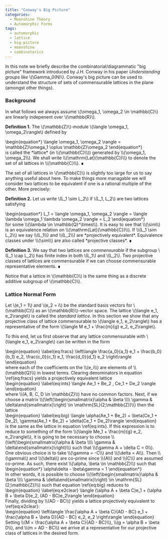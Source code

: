 ```yaml
---
title: "Conway's Big Picture"
categories:
  - Moonshine Theory
  - Automorphic Forms
tags:
  - automorphic
  - lattice
  - big-picture
  - moonshine
  - combinatorics
---
```


In this note we briefly describe the combinatorial/diagrammatic "big picture" framework introduced by J.H. Conway in his paper 
*Understanding groups like* \\(\Gamma_0(N)\\). Conway's big picture can be used to understand the structure of sets of commensurable lattices 
in the plane (amongst other things).

### Background

In what follows we always assume \\(\omega_1, \omega_2 \in \mathbb{C}\\) are linearly indepenent over \\(\mathbb{R}\\). 

**Definition 1.** The \\(\mathbb{Z}\\)-module \\(\langle \omega_1, \omega_2\rangle\\) defined by
<div class="mathjax">\begin{equation*}
  \langle \omega_1, \omega_2 \rangle = \mathbb{Z}\omega_1 \oplus \mathbb{Z}\omega_2
\end{equation*}</div>
is called the *lattice* (in \\(\mathbb{C}\\)) generated by \\(\omega_1, \omega_2\\). We shall write \\(\mathrm{Lat}(\mathbb{C})\\) to denote 
the set of all lattices in \\(\mathbb{C}\\). 
∎

The set of all lattices in \\(\mathbb{C}\\) is slightly too large for us to say anything useful about here. To make things more managable
we will consider two lattices to be equivalent if one is a rational multiple of the other. More precisely:

**Definition 2.**
Let us write \\(L_1 \sim L_2\\) if \\(L_1, L_2\\) are two lattices satisfying
<div class="mathjax">\begin{equation*}
  L_1 = \langle \omega_1, \omega_2 \rangle = \langle \lambda \omega_1 \lambda \omega_2 \rangle = L_2
\end{equation*}</div>
for some \\(\lambda \in \mathbb{Q}^\times\\). It is easy to see that \\(\sim\\) is an equivalence relation on \\(\mathrm{Lat}(\mathbb{C})\\).
If \\(L_1 \sim L_2\\) we say \\(L_1\\) and \\(L_2\\) are *projectively equivalent*. Equivalence classes under \\(\sim\\) are also called 
*projective classes*.
∎

**Definition 3.**
We say that two lattices are *commensurable* if the subgroup \\(L_1 \cap L_2\\) has finite index in both \\(L_1\\) and \\(L_2\\). Two 
projective classes of lattices are commensurable if we can choose commensurable representative elements.
∎

Notice that a lattice in \\(\mathbb{C}\\) is the same thing as a discrete additive subgroup of \\(\mathbb{C}\\). 

### Lattice Normal Form

Let \\(e_1 = 1\\) and \\(e_2 = i\\) be the standard basis vectors for \\(\mathbb{C}\\) as an \\(\mathbb{R}\\)-vector space. The lattice
\\(\langle e_1, e_2\rangle\\) is called the *standard lattice*. In this section we show that any projective class of lattice commensurable to 
\\(\langle e_1, e_2\rangle\\) has a representative of the form \\(\langle M e_1 + \frac{m}{g} e_2, e_2\rangle\\). 

To this end, let us first observe that any lattice commensurable with \\(\langle e_1, e_2\rangle\\) can be written in the form
<div class="mathjax">\begin{equation} \label{eq:fracs}
 \left\langle \frac{a_0}{a_1} e_1 + \frac{b_0}{b_1} e_2, \frac{c_0}{c_1} e_1, \frac{d_0}{d_1} e_2 \right\rangle
\end{equation}</div>
where each of the coefficients on the \\(e_i\\) are elements of \\(\mathbb{Q}\\) in lowest terms. Clearing denominators in equation 
\ref{eq:fracs} yields a projectively equivalent lattice
<div class="mathjax">\begin{equation} \label{eq:ints}
  \langle Ae_1 + Be_2 , Ce_1 + De_2 \rangle
\end{equation}</div>
where \\(A, B, C, D \in \mathbb{Z}\\) have no common factors. Next, if we choose a matrix 
\\(\left(\begin{smallmatrix}\alpha & \beta \\\\ \gamma & \delta\end{smallmatrix}\right) \in \mathrm{SL}(2;\mathbb{Z})\\) then the lattice
<div class="mathjax">\begin{equation} \label{eq:big}
  \langle \alpha(Ae_1 + Be_2) + \beta(Ce_1 + De_2), \gamma(Ae_1 + Be_2) + \delta(Ce_1 + De_2)\rangle
\end{equation}</div>
is the same as the lattice in equation \ref{eq:ints}. If this expression is to reduce to something of the form
\\(\langle Me_1 + \frac{m}{g} e_2, e_2\rangle\\), it is going to be necessary to choose
\\(\left(\begin{smallmatrix}\alpha & \beta \\\\ \gamma & \delta\end{smallmatrix}\right)\\) such that \\(\gamma A + \delta C = 0\\). One obvious 
choice is to take \\(\gamma = -C\\) and \\(\delta = A\\). Then \\(\gamma\\) and \\(\delta\\) are co-prime since \\(A\\) and \\(C\\) are
assumed co-prime. As such, there exist \\(\alpha, \beta \in \mathbb{Z}\\) such that
<div class="mathjax">\begin{equation*}
  \alpha\delta - \beta\gamma = 1
\end{equation*}</div>
In other words, it is possible to choose
\\(\left(\begin{smallmatrix}\alpha & \beta \\\\ \gamma & \delta\end{smallmatrix}\right) \in \mathrm{SL}(2;\mathbb{Z})\\) such that equation
\ref{eq:big} reduces to
<div class="mathjax">\begin{equation} \label{eq:e2clear}
  \langle (\alpha A + \beta C)e_1 + (\alpha B + \beta D)e_2, (AD - BC)e_2\rangle
\end{equation}</div>
Finally, dividing by \\(AD - BC\\) yields a lattice projectively equivalent to \ref{eq:e2clear}:
<div class="mathjax">\begin{equation}
  \left\langle \frac{\alpha A + \beta C}{AD - BC} e_1 + \frac{\alpha B + \beta D}{AD - BC} e_2, e_2 \right\rangle
\end{equation}</div>
Setting \\(M = \frac{\alpha A + \beta C}{AD - BC}\\), \\(g = \alpha B + \beta D\\), and \\(m = AD - BC\\) we arrive at a representative for
our projective class of lattices in the desired form. 
